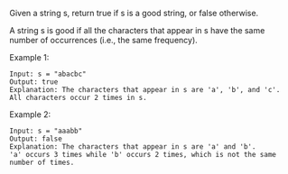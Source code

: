 Given a string s, return true if s is a good string, or false otherwise.

A string s is good if all the characters that appear in s have the same number of occurrences (i.e., the same frequency).

Example 1:

    Input: s = "abacbc"
    Output: true
    Explanation: The characters that appear in s are 'a', 'b', and 'c'. All characters occur 2 times in s.

Example 2:

    Input: s = "aaabb"
    Output: false
    Explanation: The characters that appear in s are 'a' and 'b'.
    'a' occurs 3 times while 'b' occurs 2 times, which is not the same number of times.
